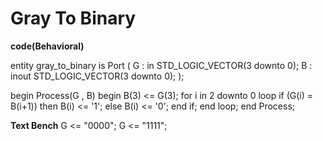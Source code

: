 # Gray To Binary

**code(Behavioral)**

entity gray_to_binary is
    Port (
        G : in STD_LOGIC_VECTOR(3 downto 0);
        B : inout STD_LOGIC_VECTOR(3 downto 0);
    );

begin 
Process(G , B)
begin
B(3) <= G(3);
for i in 2 downto 0 loop
if (G(i) = B(i+1)) then
B(i) <= '1';
else
B(i) <= '0';
end if;
end loop;
end Process;

**Text Bench**
G <= "0000";
G <= "1111";